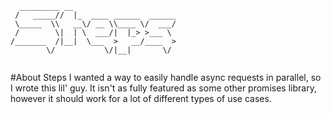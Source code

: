 ````
  _________ __                       
 /   _____//  |_  ____ ______  ______
 \_____  \\   __\/ __ \\____ \/  ___/
 /        \|  | \  ___/|  |_> >___ \ 
/_______  /|__|  \___  >   __/____  >
        \/           \/|__|       \/ 
        
````
#About Steps
I wanted a way to easily handle async requests in parallel, so I wrote this lil' guy. It isn't as fully featured as some other promises library, however it should work for a lot of different types of use cases.



